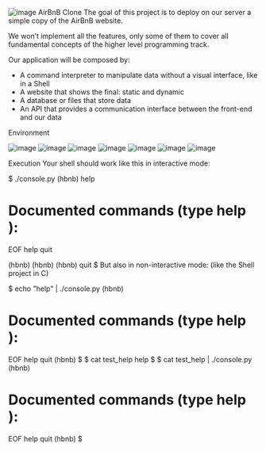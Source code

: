 ![image](https://github.com/NGONORMALIA/AirBnB_clone/assets/137868819/6ca8b592-6482-499d-97e1-b0496ebed1aa)
AirBnB Clone
The goal of this project is to deploy on our server a simple copy of the AirBnB website.

We won’t implement all the features, only some of them to cover all fundamental concepts of the higher level programming track.

Our application will be composed by:

- A command interpreter to manipulate data without a visual interface, like in a Shell
- A website that shows the final: static and dynamic
- A database or files that store data
- An API that provides a communication interface between the front-end and our data

Environment

![image](https://github.com/NGONORMALIA/AirBnB_clone/assets/137868819/69214008-6e01-4002-aa92-bdc8e91975e7) 
![image](https://github.com/NGONORMALIA/AirBnB_clone/assets/137868819/f70a9dd2-9e71-4609-99e0-3dbe4bbc56a1) 
![image](https://github.com/NGONORMALIA/AirBnB_clone/assets/137868819/be37d024-7bfa-4eb8-8576-a31b4601c3f5)
![image](https://github.com/NGONORMALIA/AirBnB_clone/assets/137868819/150f41fb-e608-4ed9-a48a-05c8c500948b)
![image](https://github.com/NGONORMALIA/AirBnB_clone/assets/137868819/f5da3ada-fcc2-45c8-893d-514c67a901bc) 
![image](https://github.com/NGONORMALIA/AirBnB_clone/assets/137868819/ed035416-c0a6-43ca-9be4-c02446ae663b) 
![image](https://github.com/NGONORMALIA/AirBnB_clone/assets/137868819/cdf0f8d9-6697-4ecf-a7ba-94c5ba0c6bba)

Execution
Your shell should work like this in interactive mode:

$ ./console.py
(hbnb) help

Documented commands (type help <topic>):
========================================
EOF  help  quit

(hbnb) 
(hbnb) 
(hbnb) quit
$
But also in non-interactive mode: (like the Shell project in C)

$ echo "help" | ./console.py
(hbnb)

Documented commands (type help <topic>):
========================================
EOF  help  quit
(hbnb) 
$
$ cat test_help
help
$
$ cat test_help | ./console.py
(hbnb)

Documented commands (type help <topic>):
========================================
EOF  help  quit
(hbnb) 
$

